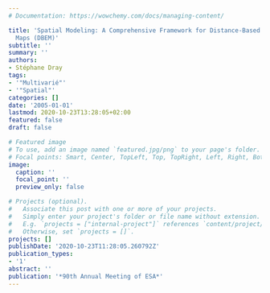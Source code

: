 ```yaml
---
# Documentation: https://wowchemy.com/docs/managing-content/

title: 'Spatial Modeling: A Comprehensive Framework for Distance-Based Eigenvector
  Maps (DBEM)'
subtitle: ''
summary: ''
authors:
- Stéphane Dray
tags:
- '"Multivarié"'
- '"Spatial"'
categories: []
date: '2005-01-01'
lastmod: 2020-10-23T13:28:05+02:00
featured: false
draft: false

# Featured image
# To use, add an image named `featured.jpg/png` to your page's folder.
# Focal points: Smart, Center, TopLeft, Top, TopRight, Left, Right, BottomLeft, Bottom, BottomRight.
image:
  caption: ''
  focal_point: ''
  preview_only: false

# Projects (optional).
#   Associate this post with one or more of your projects.
#   Simply enter your project's folder or file name without extension.
#   E.g. `projects = ["internal-project"]` references `content/project/deep-learning/index.md`.
#   Otherwise, set `projects = []`.
projects: []
publishDate: '2020-10-23T11:28:05.260792Z'
publication_types:
- '1'
abstract: ''
publication: '*90th Annual Meeting of ESA*'
---
```


